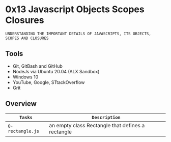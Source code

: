 # 0x13 Javascript Objects Scopes Closures

```
UNDERSTANDING THE IMPORTANT DETAILS OF JAVASCRIPTS, ITS OBJECTS, SCOPES AND CLOSURES

```

## Tools

* Git, GitBash and GitHub
* NodeJs via Ubuntu 20.04 (ALX Sandbox)
* Windows 10
* YouTube, Google, STtackOverflow
* Grit


## Overview

| `Tasks` | `Description` |
| ------- | ------------- |
| `0-rectangle.js` | an empty class Rectangle that defines a rectangle |
